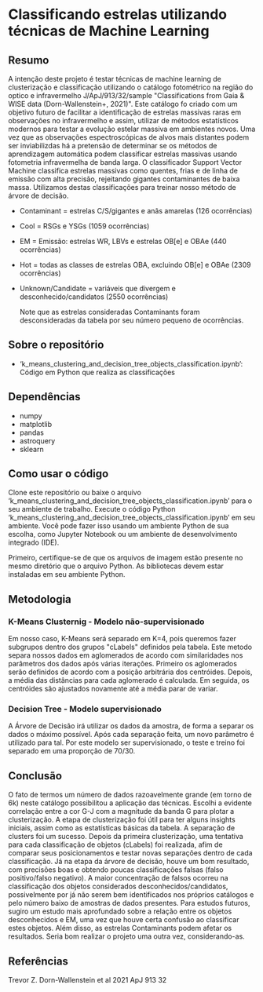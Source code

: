 # Classificando estrelas utilizando técnicas de Machine Learning

## Resumo

A intenção deste projeto é testar técnicas de machine learning de clusterização e classificação utilizando o catálogo fotométrico na região do optico e infravermelho J/ApJ/913/32/sample "Classifications from Gaia & WISE data (Dorn-Wallenstein+, 2021)". Este catálogo fo criado com um objetivo futuro de facilitar a identificação de estrelas massivas raras em observações no infravermelho e assim, utilizar de métodos estatísticos modernos para testar a evolução estelar massiva em ambientes novos. Uma vez que as observações espectroscópicas de alvos mais distantes podem ser inviabilizdas há a pretensão de determinar se os métodos de aprendizagem automática podem classificar estrelas massivas usando fotometria infravermelha de banda larga. O classificador Support Vector Machine classifica estrelas massivas como quentes, frias e de linha de emissão com alta precisão, rejeitando gigantes contaminantes de baixa massa. Utilizamos destas classificações para treinar nosso método de árvore de decisão.

- Contaminant = estrelas C/S/gigantes e anãs amarelas (126 ocorrências)
- Cool = RSGs e YSGs (1059 ocorrências)
- EM = Emissão: estrelas WR, LBVs e estrelas OB[e] e OBAe (440 ocorrências)
- Hot = todas as classes de estrelas OBA, excluindo OB[e] e OBAe (2309 ocorrências)
- Unknown/Candidate = variáveis ​​que divergem e desconhecido/candidatos (2550 ocorrências)

  Note que as estrelas consideradas Contaminants foram desconsideradas da tabela por seu número pequeno de ocorrências.

## Sobre o repositório

- ‘k_means_clustering_and_decision_tree_objects_classification.ipynb’: Código em Python que realiza as classificações

## Dependências

- numpy
- matplotlib
- pandas
- astroquery
- sklearn

## Como usar o código

Clone este repositório ou baixe o arquivo ‘k_means_clustering_and_decision_tree_objects_classification.ipynb’ para o seu ambiente de trabalho. Execute o código Python ‘k_means_clustering_and_decision_tree_objects_classification.ipynb’ em seu ambiente. Você pode fazer isso usando um ambiente Python de sua escolha, como Jupyter Notebook ou um ambiente de desenvolvimento integrado (IDE).

Primeiro, certifique-se de que os arquivos de imagem estão presente no mesmo diretório que o arquivo Python. As bibliotecas devem estar instaladas em seu ambiente Python.

## Metodologia


### K-Means Clusternig - Modelo não-supervisionado

Em nosso caso, K-Means será separado em K=4, pois queremos fazer subgrupos dentro dos grupos "cLabels" definidos pela tabela. Este metodo separa nossos dados em aglomerados de acordo com similaridades nos parâmetros dos dados após várias iterações. Primeiro os aglomerados serão definidos de acordo com a posição arbitrária dos centróides. Depois, a média das distâncias para cada aglomerado é calculada. Em seguida, os centróides são ajustados novamente até a média parar de variar.

### Decision Tree - Modelo supervisionado

A Árvore de Decisão irá utilizar os dados da amostra, de forma a separar os dados o máximo possível. Após cada separação feita, um novo parâmetro é utilizado para tal. Por este modelo ser supervisionado, o teste e treino foi separado em uma proporção de 70/30.


## Conclusão

O fato de termos um número de dados razoavelmente grande (em torno de 6k) neste catálogo possibilitou a aplicação das técnicas. Escolhi a evidente correlação entre a cor G-J com a magnitude da banda G para plotar a clusterização. A etapa de clusterização foi útil para ter alguns insights iniciais, assim como as estatísticas básicas da tabela. A separação de clusters foi um sucesso. Depois da primeira clusterização, uma tentativa para cada classificação de objetos (cLabels) foi realizada, afim de comparar seus posicionamentos e testar novas separações dentro de cada classificação. Já na etapa da árvore de decisão, houve um bom resultado, com precisões boas e obtendo poucas classificações falsas (falso positivo/falso negativo). A maior concentração de falsos ocorreu na classificação dos objetos considerados desconhecidos/candidatos, possivelmente por já não serem bem identificados nos próprios catálogos e pelo número baixo de amostras de dados presentes. Para estudos futuros, sugiro um estudo mais aprofundado sobre a relação entre os objetos desconhecidos e EM, uma vez que houve certa confusão ao classificar estes objetos. Além disso, as estrelas Contaminants podem afetar os resultados. Seria bom realizar o projeto uma outra vez, considerando-as.

## Referências
Trevor Z. Dorn-Wallenstein et al 2021 ApJ 913 32
